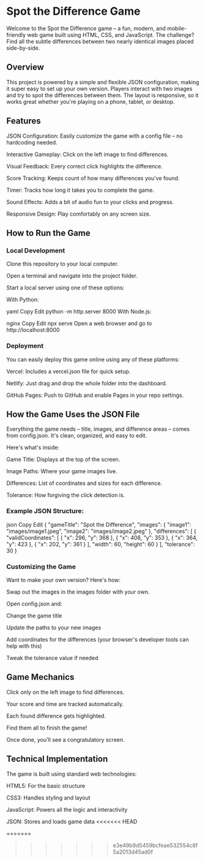 # Spot the Difference Game
Welcome to the Spot the Difference game – a fun, modern, and mobile-friendly web game built using HTML, CSS, and JavaScript. The challenge? Find all the subtle differences between two nearly identical images placed side-by-side.

## Overview
This project is powered by a simple and flexible JSON configuration, making it super easy to set up your own version. Players interact with two images and try to spot the differences between them. The layout is responsive, so it works great whether you're playing on a phone, tablet, or desktop.

## Features
JSON Configuration: Easily customize the game with a config file – no hardcoding needed.

Interactive Gameplay: Click on the left image to find differences.

Visual Feedback: Every correct click highlights the difference.

Score Tracking: Keeps count of how many differences you've found.

Timer: Tracks how long it takes you to complete the game.

Sound Effects: Adds a bit of audio fun to your clicks and progress.

Responsive Design: Play comfortably on any screen size.

## How to Run the Game
### Local Development
Clone this repository to your local computer.

Open a terminal and navigate into the project folder.

Start a local server using one of these options:

With Python:

yaml
Copy
Edit
python -m http.server 8000
With Node.js:

nginx
Copy
Edit
npx serve
Open a web browser and go to http://localhost:8000

### Deployment
You can easily deploy this game online using any of these platforms:

Vercel: Includes a vercel.json file for quick setup.

Netlify: Just drag and drop the whole folder into the dashboard.

GitHub Pages: Push to GitHub and enable Pages in your repo settings.

## How the Game Uses the JSON File
Everything the game needs – title, images, and difference areas – comes from config.json. It's clean, organized, and easy to edit.

Here's what's inside:

Game Title: Displays at the top of the screen.

Image Paths: Where your game images live.

Differences: List of coordinates and sizes for each difference.

Tolerance: How forgiving the click detection is.

### Example JSON Structure:
json
Copy
Edit
{
  "gameTitle": "Spot the Difference",
  "images": {
    "image1": "images/image1.jpeg",
    "image2": "images/image2.jpeg"
  },
  "differences": [
    { 
      "validCoordinates": [
        { "x": 296, "y": 368 },
        { "x": 408, "y": 353 },
        { "x": 364, "y": 423 },
        { "x": 202, "y": 361 }
      ],
      "width": 60,
      "height": 60
    }
  ],
  "tolerance": 30
}
### Customizing the Game
Want to make your own version? Here's how:

Swap out the images in the images folder with your own.

Open config.json and:

Change the game title

Update the paths to your new images

Add coordinates for the differences (your browser's developer tools can help with this)

Tweak the tolerance value if needed

## Game Mechanics
Click only on the left image to find differences.

Your score and time are tracked automatically.

Each found difference gets highlighted.

Find them all to finish the game!

Once done, you'll see a congratulatory screen.

## Technical Implementation
The game is built using standard web technologies:

HTML5: For the basic structure

CSS3: Handles styling and layout

JavaScript: Powers all the logic and interactivity

JSON: Stores and loads game data
<<<<<<< HEAD

=======
>>>>>>> e3e49b9d5459bcfeae532554c8f5a2013d45ad0f
